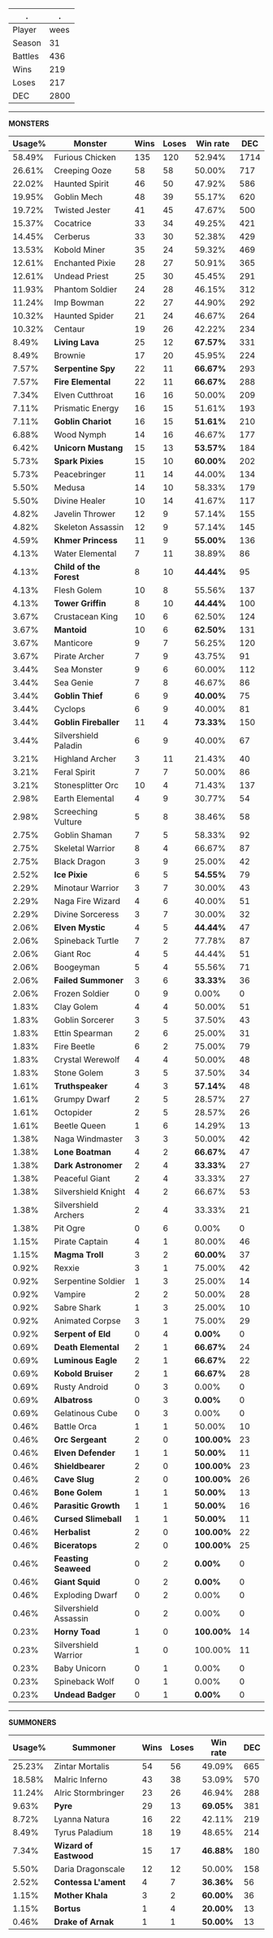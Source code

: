 .|.
|-|-
Player|wees
Season|31
Battles|436
Wins|219
Loses|217
DEC|2800

---
**MONSTERS**

Usage%|Monster|Wins|Loses|Win rate|DEC|
-|-|-|-|-|-|
58.49%|Furious Chicken|135|120|52.94%|1714|
26.61%|Creeping Ooze|58|58|50.00%|717|
22.02%|Haunted Spirit|46|50|47.92%|586|
19.95%|Goblin Mech|48|39|55.17%|620|
19.72%|Twisted Jester|41|45|47.67%|500|
15.37%|Cocatrice|33|34|49.25%|421|
14.45%|Cerberus|33|30|52.38%|429|
13.53%|Kobold Miner|35|24|59.32%|469|
12.61%|Enchanted Pixie|28|27|50.91%|365|
12.61%|Undead Priest|25|30|45.45%|291|
11.93%|Phantom Soldier|24|28|46.15%|312|
11.24%|Imp Bowman|22|27|44.90%|292|
10.32%|Haunted Spider|21|24|46.67%|264|
10.32%|Centaur|19|26|42.22%|234|
8.49%|**Living Lava**|25|12|**67.57%**|331|
8.49%|Brownie|17|20|45.95%|224|
7.57%|**Serpentine Spy**|22|11|**66.67%**|293|
7.57%|**Fire Elemental**|22|11|**66.67%**|288|
7.34%|Elven Cutthroat|16|16|50.00%|209|
7.11%|Prismatic Energy|16|15|51.61%|193|
7.11%|**Goblin Chariot**|16|15|**51.61%**|210|
6.88%|Wood Nymph|14|16|46.67%|177|
6.42%|**Unicorn Mustang**|15|13|**53.57%**|184|
5.73%|**Spark Pixies**|15|10|**60.00%**|202|
5.73%|Peacebringer|11|14|44.00%|134|
5.50%|Medusa|14|10|58.33%|179|
5.50%|Divine Healer|10|14|41.67%|117|
4.82%|Javelin Thrower|12|9|57.14%|155|
4.82%|Skeleton Assassin|12|9|57.14%|145|
4.59%|**Khmer Princess**|11|9|**55.00%**|136|
4.13%|Water Elemental|7|11|38.89%|86|
4.13%|**Child of the Forest**|8|10|**44.44%**|95|
4.13%|Flesh Golem|10|8|55.56%|137|
4.13%|**Tower Griffin**|8|10|**44.44%**|100|
3.67%|Crustacean King|10|6|62.50%|124|
3.67%|**Mantoid**|10|6|**62.50%**|131|
3.67%|Manticore|9|7|56.25%|120|
3.67%|Pirate Archer|7|9|43.75%|91|
3.44%|Sea Monster|9|6|60.00%|112|
3.44%|Sea Genie|7|8|46.67%|86|
3.44%|**Goblin Thief**|6|9|**40.00%**|75|
3.44%|Cyclops|6|9|40.00%|81|
3.44%|**Goblin Fireballer**|11|4|**73.33%**|150|
3.44%|Silvershield Paladin|6|9|40.00%|67|
3.21%|Highland Archer|3|11|21.43%|40|
3.21%|Feral Spirit|7|7|50.00%|86|
3.21%|Stonesplitter Orc|10|4|71.43%|137|
2.98%|Earth Elemental|4|9|30.77%|54|
2.98%|Screeching Vulture|5|8|38.46%|58|
2.75%|Goblin Shaman|7|5|58.33%|92|
2.75%|Skeletal Warrior|8|4|66.67%|87|
2.75%|Black Dragon|3|9|25.00%|42|
2.52%|**Ice Pixie**|6|5|**54.55%**|79|
2.29%|Minotaur Warrior|3|7|30.00%|43|
2.29%|Naga Fire Wizard|4|6|40.00%|51|
2.29%|Divine Sorceress|3|7|30.00%|32|
2.06%|**Elven Mystic**|4|5|**44.44%**|47|
2.06%|Spineback Turtle|7|2|77.78%|87|
2.06%|Giant Roc|4|5|44.44%|51|
2.06%|Boogeyman|5|4|55.56%|71|
2.06%|**Failed Summoner**|3|6|**33.33%**|36|
2.06%|Frozen Soldier|0|9|0.00%|0|
1.83%|Clay Golem|4|4|50.00%|51|
1.83%|Goblin Sorcerer|3|5|37.50%|43|
1.83%|Ettin Spearman|2|6|25.00%|31|
1.83%|Fire Beetle|6|2|75.00%|79|
1.83%|Crystal Werewolf|4|4|50.00%|48|
1.83%|Stone Golem|3|5|37.50%|34|
1.61%|**Truthspeaker**|4|3|**57.14%**|48|
1.61%|Grumpy Dwarf|2|5|28.57%|27|
1.61%|Octopider|2|5|28.57%|26|
1.61%|Beetle Queen|1|6|14.29%|13|
1.38%|Naga Windmaster|3|3|50.00%|42|
1.38%|**Lone Boatman**|4|2|**66.67%**|47|
1.38%|**Dark Astronomer**|2|4|**33.33%**|27|
1.38%|Peaceful Giant|2|4|33.33%|27|
1.38%|Silvershield Knight|4|2|66.67%|53|
1.38%|Silvershield Archers|2|4|33.33%|21|
1.38%|Pit Ogre|0|6|0.00%|0|
1.15%|Pirate Captain|4|1|80.00%|46|
1.15%|**Magma Troll**|3|2|**60.00%**|37|
0.92%|Rexxie|3|1|75.00%|42|
0.92%|Serpentine Soldier|1|3|25.00%|14|
0.92%|Vampire|2|2|50.00%|28|
0.92%|Sabre Shark|1|3|25.00%|10|
0.92%|Animated Corpse|3|1|75.00%|29|
0.92%|**Serpent of Eld**|0|4|**0.00%**|0|
0.69%|**Death Elemental**|2|1|**66.67%**|24|
0.69%|**Luminous Eagle**|2|1|**66.67%**|22|
0.69%|**Kobold Bruiser**|2|1|**66.67%**|28|
0.69%|Rusty Android|0|3|0.00%|0|
0.69%|**Albatross**|0|3|**0.00%**|0|
0.69%|Gelatinous Cube|0|3|0.00%|0|
0.46%|Battle Orca|1|1|50.00%|10|
0.46%|**Orc Sergeant**|2|0|**100.00%**|23|
0.46%|**Elven Defender**|1|1|**50.00%**|11|
0.46%|**Shieldbearer**|2|0|**100.00%**|23|
0.46%|**Cave Slug**|2|0|**100.00%**|26|
0.46%|**Bone Golem**|1|1|**50.00%**|13|
0.46%|**Parasitic Growth**|1|1|**50.00%**|16|
0.46%|**Cursed Slimeball**|1|1|**50.00%**|11|
0.46%|**Herbalist**|2|0|**100.00%**|22|
0.46%|**Biceratops**|2|0|**100.00%**|25|
0.46%|**Feasting Seaweed**|0|2|**0.00%**|0|
0.46%|**Giant Squid**|0|2|**0.00%**|0|
0.46%|Exploding Dwarf|0|2|0.00%|0|
0.46%|Silvershield Assassin|0|2|0.00%|0|
0.23%|**Horny Toad**|1|0|**100.00%**|14|
0.23%|Silvershield Warrior|1|0|100.00%|11|
0.23%|Baby Unicorn|0|1|0.00%|0|
0.23%|Spineback Wolf|0|1|0.00%|0|
0.23%|**Undead Badger**|0|1|**0.00%**|0|

---
**SUMMONERS**

Usage%|Summoner|Wins|Loses|Win rate|DEC|
-|-|-|-|-|-|
25.23%|Zintar Mortalis|54|56|49.09%|665|
18.58%|Malric Inferno|43|38|53.09%|570|
11.24%|Alric Stormbringer|23|26|46.94%|288|
9.63%|**Pyre**|29|13|**69.05%**|381|
8.72%|Lyanna Natura|16|22|42.11%|219|
8.49%|Tyrus Paladium|18|19|48.65%|214|
7.34%|**Wizard of Eastwood**|15|17|**46.88%**|180|
5.50%|Daria Dragonscale|12|12|50.00%|158|
2.52%|**Contessa L'ament**|4|7|**36.36%**|56|
1.15%|**Mother Khala**|3|2|**60.00%**|36|
1.15%|**Bortus**|1|4|**20.00%**|13|
0.46%|**Drake of Arnak**|1|1|**50.00%**|13|
